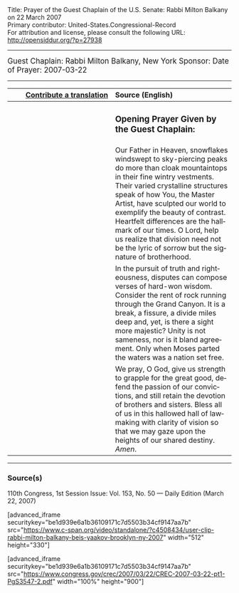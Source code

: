 <html>
<head></head>
<body>
Title: Prayer of the Guest Chaplain of the U.S. Senate: Rabbi Milton Balkany on 22 March 2007<br />
Primary contributor: United-States.Congressional-Record<br />
For attribution and license, please consult the following URL: <a href="http://opensiddur.org/?p=27938">http://opensiddur.org/?p=27938</a>
<p />
<hr />

<div class="english" lang="en" style="font-size:1.2em;">
Guest Chaplain: Rabbi Milton Balkany, New York
Sponsor: 
Date of Prayer: 2007-03-22
</div>

<hr />

<table style="margin-left: auto;margin-right: auto;" class="draggable">
<thead><tr><th id="x" style="text-align: right;"><a href="/contributing/upload/">Contribute a translation</a></th><th style="text-align: left;">Source (English)</th></tr></thead>
<tbody>
<tr><td style="vertical-align:top;" width="46%">
<div class="liturgy" lang="he">

</span></div></td>
 
<td style="vertical-align:top;" width="53%">
<div class="english" lang="en">
<h3>Opening Prayer Given by the Guest Chaplain:</h3>
</div></td></tr>

<tr><td style="vertical-align:top;" width="46%">
<div class="liturgy" lang="he">

</span></div></td>
 
<td style="vertical-align:top;" width="53%">
<div class="english" lang="en">
Our Father in Heaven, 
snowflakes windswept to sky-piercing peaks 
do more than cloak mountaintops 
in their fine wintry vestments. 
Their varied crystalline structures 
speak of how You, 
the Master Artist, 
have sculpted our world 
to exemplify the beauty 
of contrast. 
Heartfelt differences 
are the hallmark of our times. 
O Lord, 
help us realize 
that division 
need not be 
the lyric of sorrow 
but the signature of brotherhood.
</div></td></tr>


<tr><td style="vertical-align:top;" width="46%">
<div class="liturgy" lang="he">

</span></div></td>
 
<td style="vertical-align:top;" width="53%">
<div class="english" lang="en">
In the pursuit of truth 
and righteousness, 
disputes can compose verses 
of hard-won wisdom. 
Consider the rent of rock 
running through the Grand Canyon. 
It is a break, 
a fissure, 
a divide miles deep 
and, yet, 
is there a sight more majestic? 
Unity is not sameness, 
nor is it bland agreement. 
Only when Moses parted the waters 
was a nation set free.
</div></td></tr>


<tr><td style="vertical-align:top;" width="46%">
<div class="liturgy" lang="he">

</span></div></td>
 
<td style="vertical-align:top;" width="53%">
<div class="english" lang="en">
We pray, O God, 
give us strength to grapple for the great good, 
defend the passion of our convictions, 
and still retain the devotion of brothers and sisters. 
Bless all of us 
in this hallowed hall of lawmaking 
with clarity of vision 
so that we may gaze upon the heights 
of our shared destiny. 
<em>Amen</em>.
</div></td></tr>
</tbody></table>

<hr />

<h3>Source(s)</h3>

110th Congress, 1st Session
Issue: Vol. 153, No. 50 — Daily Edition (March 22, 2007)

[advanced_iframe securitykey="be1d939e6a1b36109171c7d5503b34cf9147aa7b" src="https://www.c-span.org/video/standalone/?c4508434/user-clip-rabbi-milton-balkany-beis-yaakov-brooklyn-ny-2007" width="512" height="330"]

[advanced_iframe securitykey="be1d939e6a1b36109171c7d5503b34cf9147aa7b" src="https://www.congress.gov/crec/2007/03/22/CREC-2007-03-22-pt1-PgS3547-2.pdf" width="100%" height="900"]
</body>
</html>